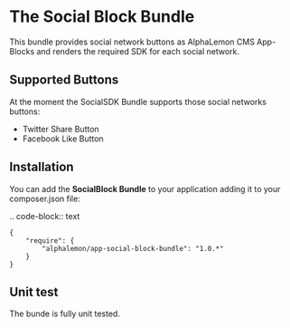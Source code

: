 The Social Block Bundle
=======================
This bundle provides social network buttons as AlphaLemon CMS App-Blocks and renders 
the required SDK for each social network.

Supported Buttons
-----------------

At the moment the SocialSDK Bundle supports those social networks buttons:

* Twitter Share Button
* Facebook Like Button


Installation
------------

You can add the **SocialBlock Bundle** to your application adding it to your composer.json
file:

.. code-block:: text

    {
        "require": {
            "alphalemon/app-social-block-bundle": "1.0.*"
        }
    }

Unit test
---------

The bunde is fully unit tested.